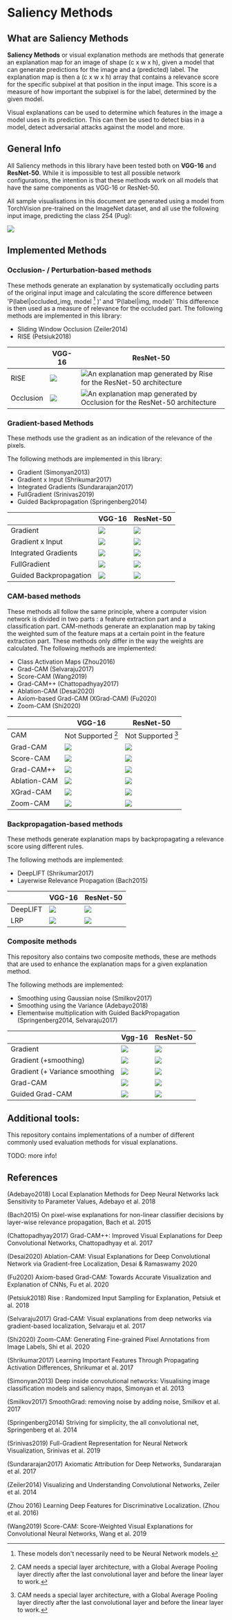 # Saliency Methods

## What are Saliency Methods

**Saliency Methods** or visual explanation methods are methods that generate an explanation map for an image of shape (c x w x h), given a model that can generate predictions for the image and a (predicted) label. The explanation map is then a (c x w x h) array that contains a relevance score for the specific subpixel at that position in the input image. This score is a measure of how important the subpixel is for the label, determined by the given model.

Visual explanations can be used to determine which features in the image a model uses in its prediction. This can then be used to detect bias in a model, detect adversarial attacks against the model and more.

## General Info

All Saliency methods in this library have been tested both on **VGG-16** and **ResNet-50**. While it is impossible to test all possible network configurations, the intention is that these methods work on all models that have the same components as VGG-16 or ResNet-50.

All sample visualisations in this document are generated using a model from TorchVision pre-trained on the ImageNet dataset, and all use the following input image, predicting the class 254 (Pug):

![](./images/sample.jpeg)

## Implemented Methods

### Occlusion- / Perturbation-based methods

These methods generate an explanation by systematically occluding parts of the original input image and calculating the score difference between 'P(label|occluded_img, model [^1] )' and 'P(label|img, model)' This difference is then used as a measure of relevance for the occluded part. The following methods are implemented in this library:

- Sliding Window Occlusion (Zeiler2014)
- RISE (Petsiuk2018)


| | VGG-16 | ResNet-50|
|-----------|--------|----------|
|RISE| ![](./images/rise_vgg.png)| ![An explanation map generated by Rise for the ResNet-50 architecture](./images/rise_resnet.png "Rise")|
|Occlusion| ![](./images/occlusion_vgg.png)| ![An explanation map generated by Occlusion for the ResNet-50 architecture](./images/occlusion_resnet.png "Rise")|



[^1]:These models don't necessarily need to be Neural Network models.

### Gradient-based Methods
These methods use the gradient as an indication of the relevance of the pixels.

The following methods are implemented in this library:

- Gradient (Simonyan2013)
- Gradient x Input (Shrikumar2017)
- Integrated Gradients (Sundararajan2017)
- FullGradient (Srinivas2019)
- Guided Backpropagation (Springenberg2014)

| | VGG-16 | ResNet-50|
|-----------|--------|--------|
|Gradient | ![](./images/grad_vgg.png)| ![](./images/grad_resnet.png)|
|Gradient x Input | ![](./images/gradxinp_vgg.png)| ![](./images/gradxinp_resnet.png)|
|Integrated Gradients | ![](./images/ig_vgg.png)| ![](./images/ig_resnet.png)|
|FullGradient | ![](./images/fullgrad_vgg.png)| ![](./images/fullgrad_resnet.png)|
|Guided Backpropagation | ![](./images/guidedbp_vgg.png)| ![](./images/guidedbp_resnet.png)|


### CAM-based methods
These methods all follow the same principle, where a computer vision network is divided in two parts : a feature extraction part and a classification part. CAM-methods generate an explanation map by taking the weighted sum of the feature maps at a certain point in the feature extraction part. These methods only differ in the way the weights are calculated.
The following methods are implemented:

- Class Activation Maps (Zhou2016)
- Grad-CAM (Selvaraju2017)
- Score-CAM (Wang2019)
- Grad-CAM++ (Chattopadhyay2017)
- Ablation-CAM (Desai2020)
- Axiom-based Grad-CAM (XGrad-CAM) (Fu2020)
- Zoom-CAM (Shi2020)

| | VGG-16 | ResNet-50 |
|------|------|--------|
|CAM | Not Supported [^2] | Not Supported [^2]|
|Grad-CAM| ![](./images/gradcam_vgg.png)|![](./images/gradcam_resnet.png) |
|Score-CAM| ![](./images/scorecam_vgg.png)|![](./images/scorecam_resnet.png) |
|Grad-CAM++| ![](./images/gradcampp_vgg.png)|![](./images/gradcampp_resnet.png) |
|Ablation-CAM| ![](./images/ablationcam_vgg.png)|![](./images/ablationcam_resnet.png) |
|XGrad-CAM| ![](./images/xgradcam_vgg.png)|![](./images/xgradcam_resnet.png) |
|Zoom-CAM| ![](./images/zoomcam_vgg.png)| ![](./images/zoomcam_resnet.png) |
[^2]: CAM needs a special layer architecture, with a Global Average Pooling layer directly after the last convolutional layer and before the linear layer to work.

### Backpropagation-based methods
These methods generate explanation maps by backpropagating a relevance score using different rules.

The following methods are implemented:
- DeepLIFT (Shrikumar2017)
- Layerwise Relevance Propagation (Bach2015)

| | VGG-16                         | ResNet-50                         |
|-----|--------------------------------|-----------------------------------|
| DeepLIFT| ![](./images/deeplift_vgg.png) | ![](./images/deeplift_resnet.png) | 
| LRP| ![](./images/lrp_vgg.png)      | ![](./images/lrp_resnet.png)      |

### Composite methods

This repository also contains two composite methods, these are methods that are used to enhance the explanation maps for a given explanation method.

The following methods are implemented:

- Smoothing using Gaussian noise (Smilkov2017)
- Smoothing using the Variance (Adebayo2018) 
- Elementwise multiplication with Guided BackPropagation (Springenberg2014, Selvaraju2017)

| | Vgg-16 | ResNet-50                               | 
|-------|-------|-----------------------------------------|
| Gradient| ![](./images/grad_vgg.png) | ![](./images/grad_resnet.png)           |
| Gradient (+smoothing) | ![](./images/smoothgrad_vgg.png) | ![](./images/smoothgrad_resnet.png)     |
 | Gradient (+ Variance smoothing | ![](./images/vargrad_vgg.png) | ![](./images/vargrad_resnet.png)        |
| Grad-CAM | ![](./images/gradcam_vgg.png) | ![](./images/gradcam_resnet.png)        |
| Guided Grad-CAM | ![](./images/guided_gradcam_vgg.png) | ![](./images/guided_gradcam_resnet.png) |

## Additional tools:

This repository contains implementations of a number of different commonly used evaluation methods for visual explanations.

TODO: more info!

## References
(Adebayo2018) Local Explanation Methods for Deep Neural Networks lack Sensitivity to Parameter Values, Adebayo et al. 2018

(Bach2015) On pixel-wise explanations for non-linear classifier decisions by layer-wise relevance propagation, Bach et al. 2015

(Chattopadhyay2017) Grad-CAM++: Improved Visual Explanations for Deep Convolutional Networks, Chattopadhyay et al. 2017

(Desai2020) Ablation-CAM: Visual Explanations for Deep Convolutional Network via Gradient-free Localization, Desai & Ramaswamy 2020

(Fu2020) Axiom-based Grad-CAM: Towards Accurate Visualization and Explanation of CNNs, Fu et al. 2020

(Petsiuk2018) Rise : Randomized Input Sampling for Explanation, Petsiuk et al. 2018

(Selvaraju2017) Grad-CAM: Visual explanations from deep networks via gradient-based localization, Selvaraju et al. 2017

(Shi2020) Zoom-CAM: Generating Fine-grained Pixel Annotations from Image Labels, Shi et al. 2020

(Shrikumar2017) Learning Important Features Through Propagating Activation Differences, Shrikumar et al. 2017

(Simonyan2013) Deep inside convolutional networks: Visualising image classification models and saliency maps, Simonyan et al. 2013

(Smilkov2017) SmoothGrad: removing noise by adding noise, Smilkov et al. 2017

(Springenberg2014) Striving for simplicity, the all convolutional net, Springenberg et al. 2014

(Srinivas2019) Full-Gradient Representation for Neural Network Visualization, Srinivas et al. 2019

(Sundararajan2017) Axiomatic Attribution for Deep Networks, Sundararajan et al. 2017

(Zeiler2014) Visualizing and Understanding Convolutional Networks, Zeiler et al. 2014

(Zhou 2016) Learning Deep Features for Discriminative Localization. (Zhou et al. 2016)

(Wang2019) Score-CAM: Score-Weighted Visual Explanations for Convolutional Neural Networks, Wang et al. 2019